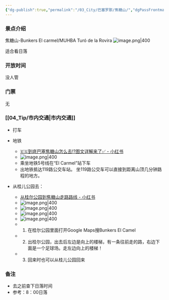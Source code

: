 ```yaml
---
{"dg-publish":true,"permalink":"/03_City/巴塞罗那/焦糖山/","dgPassFrontmatter":true}
---
```


### 景点介绍
焦糖山-Bunkers El carmel/MUHBA Turó de la Rovira
![image.png|400](https://obsidan-1314364309.cos.ap-beijing.myqcloud.com/obsidan/20250304014720933.png)

适合看日落
### 开放时间
没人管
### 门票
无
### [[04_Tip/市内交通\|市内交通]]
+ 打车
+ 地铁
	+ [🇪🇸到底巴塞焦糖山怎么去⁉️图文详解来了✅ - 小红书](https://www.xiaohongshu.com/explore/668552a9000000000a0072f0?xsec_token=AB_yTImYblO8VfoDuduD3XHtInWeQlv1RI0lYCLqm0UKE=&xsec_source=pc_search&source=unknown)
	+ ![image.png|400](https://obsidan-1314364309.cos.ap-beijing.myqcloud.com/obsidan/20250303032921445.png)
	+ 乘坐地铁5号线在“El Carmel”站下车
	+ 出地铁抵达119路公交车站。 坐119路公交车可以直接到距离山顶几分钟路程的地方。

+ 从桂儿公园去：
	+ [从桂尔公园到焦糖山走路路线 - 小红书](https://www.xiaohongshu.com/explore/672f4279000000003c019455?xsec_token=ABe-csnywGmYj5XvPOaoH_eIpIZDGoVnhJwgj5oqws8t8=&xsec_source=pc_search&source=unknown)
	+ ![image.png|400](https://obsidan-1314364309.cos.ap-beijing.myqcloud.com/obsidan/20250303032007566.png)
	+ ![image.png|400](https://obsidan-1314364309.cos.ap-beijing.myqcloud.com/obsidan/20250303032052480.png)
	+ ![image.png|400](https://obsidan-1314364309.cos.ap-beijing.myqcloud.com/obsidan/20250303032209926.png)
	+ ![image.png|400](https://obsidan-1314364309.cos.ap-beijing.myqcloud.com/obsidan/20250303032234099.png)
	+ 1. 在桂尔公园里面打开Google Maps搜Bunkers El Camel
	+ 2. 出桂尔公园，出去后左边是向上的楼梯，有一条往前走的路，右边下面是一个足球场。走左边向上的楼梯！
	+ 3. 回来时也可以从桂儿公园回来

### 备注
+ 去之前查下日落时间
+  参考：8：00日落